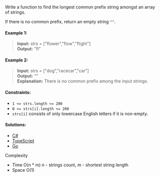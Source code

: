 Write a function to find the longest common prefix string amongst an array of strings.

If there is no common prefix, return an empty string `""`.

#### Example 1:

> **Input:** strs = ["flower","flow","flight"]  
> **Output:** "fl"

#### Example 2:

> **Input:** strs = ["dog","racecar","car"]  
> **Output:** ""  
> **Explanation:** There is no common prefix among the input strings.

#### Constraints:

- `1 <= strs.length <= 200`
- `0 <= strs[i].length <= 200`
- `strs[i]` consists of only lowercase English letters if it is non-empty.

#### Solutions:

- [C#](/array-string/longest-common-prefix/longest-common-prefix.cs)
- [TypeScript](/array-string/longest-common-prefix/longest-common-prefix.ts)
- [Go](/array-string/longest-common-prefix/longest-common-prefix.go)

Complexity
- Time O(n * m) n - strings count, m - shortest string length
- Space O(1)
